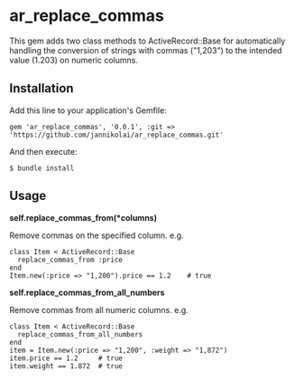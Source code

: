 # ar_replace_commas

This gem adds two class methods to ActiveRecord::Base for automatically handling the conversion of strings with commas ("1,203") to the intended value (1.203) on numeric columns.

## Installation

Add this line to your application's Gemfile:

    gem 'ar_replace_commas', '0.0.1', :git => 'https://github.com/jannikolai/ar_replace_commas.git'

And then execute:

    $ bundle install
    
## Usage

__self.replace_commas_from(*columns)__

Remove commas on the specified column. e.g.

	class Item < ActiveRecord::Base
	  replace_commas_from :price
	end
	Item.new(:price => "1,200").price == 1.2    # true

__self.replace_commas_from_all_numbers__

Remove commas from all numeric columns. e.g.

	class Item < ActiveRecord::Base
	  replace_commas_from_all_numbers
	end
	item = Item.new(:price => "1,200", :weight => "1,872")
	item.price == 1.2     # true
	item.weight == 1.872  # true